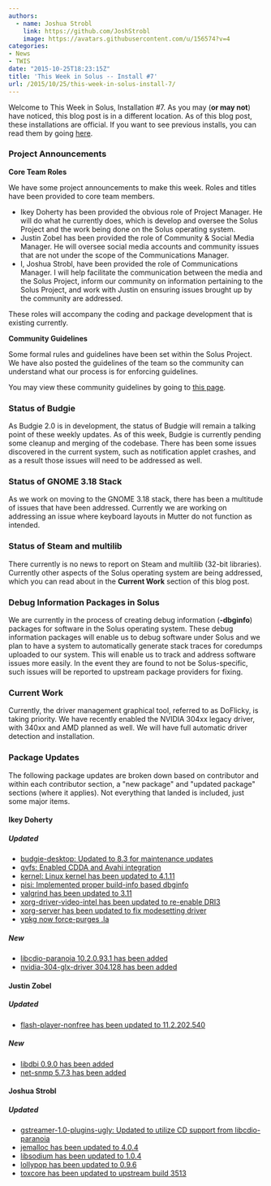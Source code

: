 ```yaml
---
authors:
  - name: Joshua Strobl
    link: https://github.com/JoshStrobl
    image: https://avatars.githubusercontent.com/u/156574?v=4
categories:
- News
- TWIS
date: "2015-10-25T18:23:15Z"
title: 'This Week in Solus -- Install #7'
url: /2015/10/25/this-week-in-solus-install-7/
---
```

 

Welcome to This Week in Solus, Installation #7. As you may (**or may not**) have noticed, this blog post is in a different location. As of this blog post, these installations are official. If you want to see previous installs, you can read them by 
going [here](http://joshuastrobl.com/tag/this-week-in-solus/).

### Project Announcements

**Core Team Roles**

We have some project announcements to make this week. Roles and titles have been provided to core team members.

- Ikey Doherty has been provided the obvious role of Project Manager. He will do what he currently does, which is develop and oversee the Solus Project and the work being done on the Solus operating system.
- Justin Zobel has been provided the role of Community & Social Media Manager. He will oversee social media accounts and community issues that are not under the scope of the Communications Manager.
- I, Joshua Strobl, have been provided the role of Communications Manager. I will help facilitate the communication between the media and the Solus Project, inform our community on information pertaining to the Solus Project, and work 
with Justin on ensuring issues brought up by the community are addressed.

These roles will accompany the coding and package development that is existing currently.

**Community Guidelines**

Some formal rules and guidelines have been set within the Solus Project. We have also posted the guidelines of the team so the community can understand what our process is for enforcing guidelines.

You may view these community guidelines by going to [this page](https://wiki.solus-project.com/Community_Guidelines).

### Status of Budgie

As Budgie 2.0 is in development, the status of Budgie will remain a talking point of these weekly updates. As of this week, Budgie is currently pending some cleanup and merging of the codebase. There has been some issues discovered in the current 
system, such as notification applet crashes, and as a result those issues will need to be addressed as well.

### Status of GNOME 3.18 Stack

As we work on moving to the GNOME 3.18 stack, there has been a multitude of issues that have been addressed. Currently we are working on addressing an issue where keyboard layouts in Mutter do not function as intended.

### Status of Steam and multilib

There currently is no news to report on Steam and multilib (32-bit libraries). Currently other aspects of the Solus operating system are being addressed, which you can read about in the **Current Work** section of this blog post.

### Debug Information Packages in Solus

We are currently in the process of creating debug information (**-dbginfo**) packages for software in the Solus operating system. These debug information packages will enable us to debug software under Solus and we plan to have a system to 
automatically generate stack traces for coredumps uploaded to our system. This will enable us to track and address software issues more easily. In the event they are found to not be Solus-specific, such issues will be reported to upstream package 
providers for fixing.

### Current Work

Currently, the driver management graphical tool, referred to as DoFlicky, is taking priority. We have recently enabled the NVIDIA 304xx legacy driver, with 340xx and AMD planned as well. We will have full automatic driver detection and installation.

### Package Updates

The following package updates are broken down based on contributor and within each contributor section, a "new package" and "updated package" sections (where it applies). Not everything that landed is included, just some major items.

#### Ikey Doherty

##### Updated

- [budgie-desktop: Updated to 8.3 for maintenance updates](https://git.solus-project.com/packages/budgie-desktop/commit/?id=e3d30fd6f970cb83fa964b3b83f3fa5d13ae992b)
- [gvfs: Enabled CDDA and Avahi integration](https://git.solus-project.com/packages/gvfs/commit/?id=3e030bc8c36e713530713f1a9ffe6edb1d233742)
- [kernel: Linux kernel has been updated to 4.1.11](https://git.solus-project.com/packages/kernel/commit/?id=b2203d7ba01e1ee1b865da1cad73ef4773c1a20c)
- [pisi: Implemented proper build-info based dbginfo](https://git.solus-project.com/packages/pisi/commit/?id=ac8bfcfd454db21e93965010bcaaa8332d08e5b9)
- [valgrind has been updated to 3.11](https://git.solus-project.com/packages/valgrind/commit/?id=798c17f0c43af5fb4537f4a28d8674378d10aa70)
- [xorg-driver-video-intel has been updated to re-enable DRI3](https://git.solus-project.com/packages/xorg-driver-video-intel/commit/?id=3aeaabf09cd2dabedad71bfd4b56660be178a756)
- [xorg-server has been updated to fix modesetting driver](https://git.solus-project.com/packages/xorg-server/commit/?id=f245e21d592c405fb41fc165ce454644a5ca2d03)
- [ypkg now force-purges .la](https://git.solus-project.com/packages/ypkg/commit/?id=60472e3986d15fcd6b5c9ae203c7a0b80e1e9768)

##### New

- [libcdio-paranoia 10.2.0.93.1 has been added](https://git.solus-project.com/packages/libcdio-paranoia/commit/?id=19ff5ca5b2a8acc5928708cf3b2a64a6533efe85)
- [nvidia-304-glx-driver 304.128 has been added](https://git.solus-project.com/packages/nvidia-304-glx-driver/commit/?id=1b2ee1e928299055e58af78095520fc3342d9b22)

#### Justin Zobel

##### Updated

- [flash-player-nonfree has been updated to 11.2.202.540](https://git.solus-project.com/packages/flash-player-nonfree/commit/?id=3e9e84f4b149fff0a321ae476f430733a772cd68)

##### New

- [libdbi 0.9.0 has been added](https://git.solus-project.com/packages/libdbi/commit/?id=a882ad0e13324342d44a43490500d2482f9c586d)
- [net-snmp 5.7.3 has been added](https://git.solus-project.com/packages/net-snmp/commit/?id=667856c031c6b86731e3a8cecc1c1e0e678a43f8)

#### Joshua Strobl

##### Updated

-  [gstreamer-1.0-plugins-ugly: Updated to utilize CD support from libcdio-paranoia](https://git.solus-project.com/packages/gstreamer-1.0-plugins-ugly/commit/?id=c1f3360a18e439ba36f4d43622b8ef27ab9671fe)
-  [jemalloc has been updated to 4.0.4](https://git.solus-project.com/packages/jemalloc/commit/?id=4218c0107db972479903ab69a1c01cf625ccf08d)
-  [libsodium has been updated to 1.0.4](https://git.solus-project.com/packages/libsodium/commit/?id=362b8133258f5f3e88deda3eb6cfa33cf4d588bb)
-  [lollypop has been updated to 0.9.6](https://git.solus-project.com/packages/lollypop/commit/?id=e1b08f1a1cbb827757121feebc1500198ed34b06)
-  [toxcore has been updated to upstream build 3513](https://git.solus-project.com/packages/toxcore/commit/?id=0ebc4f5eade23bc5c58cc7709fdf512e3aa6e3eb)